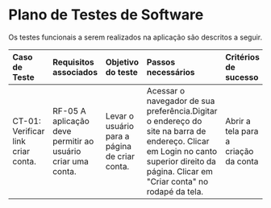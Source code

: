 # Plano de Testes de Software

Os testes funcionais a serem realizados na aplicação são descritos a seguir. 

| Caso de Teste | Requisitos associados | Objetivo do teste|Passos necessários|Critérios de sucesso|Responsável
|:---|:----|:---|:------|:---|:---
| CT-01: Verificar link criar conta. | RF-05	A aplicação deve permitir ao usuário criar uma conta. | Levar o usuário para a página de criar conta.| Acessar o navegador de sua preferência.Digitar o endereço do site na barra de endereço. Clicar em Login no canto superior direito da página. Clicar em "Criar conta" no rodapé da tela.| Abrir a tela para a criação da conta  |   Lucineia|

 

